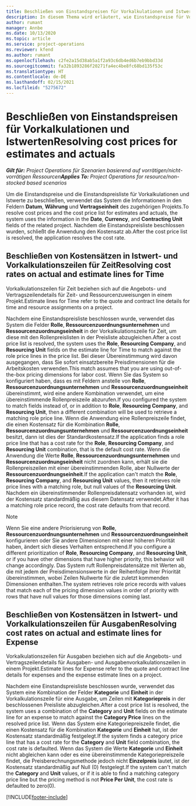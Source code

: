 ```yaml
---
title: Beschließen von Einstandspreisen für Vorkalkulationen und Istwerten
description: In diesem Thema wird erläutert, wie Einstandspreise für Vorkalkulationen und Istwerte beschlossen werden.
author: rumant
manager: Annbe
ms.date: 10/13/2020
ms.topic: article
ms.service: project-operations
ms.reviewer: kfend
ms.author: rumant
ms.openlocfilehash: c2fe2a15d38ab5a1f2a93c6db4ed6b7eb9bbd33d
ms.sourcegitcommit: fa32b1893286f20271fa4ec4be8fc68bd135f53c
ms.translationtype: HT
ms.contentlocale: de-DE
ms.lasthandoff: 02/15/2021
ms.locfileid: "5275672"
---
```

# <a name="resolving-cost-prices-for-estimates-and-actuals"></a><span data-ttu-id="2a315-103">Beschließen von Einstandspreisen für Vorkalkulationen und Istwerten</span><span class="sxs-lookup"><span data-stu-id="2a315-103">Resolving cost prices for estimates and actuals</span></span>

<span data-ttu-id="2a315-104">_**Gilt für:** Project Operations für Szenarien basierend auf vorrätigen/nicht-vorrätigen Ressourcen_</span><span class="sxs-lookup"><span data-stu-id="2a315-104">_**Applies To:** Project Operations for resource/non-stocked based scenarios_</span></span>

<span data-ttu-id="2a315-105">Um die Einstandspreise und die Einstandspreisliste für Vorkalkulationen und Istwerte zu beschließen, verwendet das System die Informationen in den Feldern **Datum**, **Währung** und **Vertragseinheit** des zugehörigen Projekts.</span><span class="sxs-lookup"><span data-stu-id="2a315-105">To resolve cost prices and the cost price list for estimates and actuals, the system uses the information in the **Date**, **Currency**, and **Contracting Unit** fields of the related project.</span></span> <span data-ttu-id="2a315-106">Nachdem die Einstandspreisliste beschlossen wurden, schließt die Anwendung den Kostensatz ab.</span><span class="sxs-lookup"><span data-stu-id="2a315-106">After the cost price list is resolved, the application resolves the cost rate.</span></span>

## <a name="resolving-cost-rates-on-actual-and-estimate-lines-for-time"></a><span data-ttu-id="2a315-107">Beschließen von Kostensätzen in Istwert- und Vorkalkulationszeilen für Zeit</span><span class="sxs-lookup"><span data-stu-id="2a315-107">Resolving cost rates on actual and estimate lines for Time</span></span>

<span data-ttu-id="2a315-108">Vorkalkulationszeilen für Zeit beziehen sich auf die Angebots- und Vertragszeilendetails für Zeit- und Ressourcenzuweisungen in einem Projekt.</span><span class="sxs-lookup"><span data-stu-id="2a315-108">Estimate lines for Time refer to the quote and contract line details for time and resource assignments on a project.</span></span>

<span data-ttu-id="2a315-109">Nachdem eine Einstandspreisliste beschlossen wurde, verwendet das System die Felder **Rolle**, **Ressourcenzuordnungsunternehmen** und **Ressourcenzuordnungseinheit** in der Vorkalkulationszeile für Zeit, um diese mit den Rollenpreislisten in der Preisliste abzugleichen.</span><span class="sxs-lookup"><span data-stu-id="2a315-109">After a cost price list is resolved, the system uses the **Role**, **Resourcing Company**, and **Resourcing Unit** fields on the estimate line for Time to match against the role price lines in the price list.</span></span> <span data-ttu-id="2a315-110">Bei dieser Übereinstimmung wird davon ausgegangen, dass Sie sofort einsatzbereite Preisdimensionen für die Arbeitskosten verwenden.</span><span class="sxs-lookup"><span data-stu-id="2a315-110">This match assumes that you are using out-of-the-box pricing dimensions for labor cost.</span></span> <span data-ttu-id="2a315-111">Wenn Sie das System so konfiguriert haben, dass es mit Feldern anstelle von **Rolle**, **Ressourcenzuordnungsunternehmen** und **Ressourcenzuordnungseinheit** übereinstimmt, wird eine andere Kombination verwendet, um eine übereinstimmende Rollenpreiszeile abzurufen.</span><span class="sxs-lookup"><span data-stu-id="2a315-111">If you configured the system to match fields instead of, or in addition to **Role**, **Resourcing Company**, and **Resourcing Unit**, then a different combination will be used to retrieve a matching role price line.</span></span> <span data-ttu-id="2a315-112">Wenn die Anwendung eine Rollenpreiszeile findet, die einen Kostensatz für die Kombination **Rolle**, **Ressourcenzuordnungsunternehmen** und **Ressourcenzuordnungseinheit** besitzt, dann ist dies der Standardkostensatz.</span><span class="sxs-lookup"><span data-stu-id="2a315-112">If the application finds a role price line that has a cost rate for the **Role**, **Resourcing Company**, and **Resourcing Unit** combination, that is the default cost rate.</span></span> <span data-ttu-id="2a315-113">Wenn die Anwendung die Werte **Rolle**, **Ressourcenzuordnungsunternehmen** und **Ressourcenzuordnungseinheit** nicht zuordnen kann, erhält sie die Rollenpreiszeilen mit einer übereinstimmenden Rolle, aber Nullwerte der **Ressourcenzuordnungseinheit**.</span><span class="sxs-lookup"><span data-stu-id="2a315-113">If the application can't match the **Role**, **Resourcing Company**, and **Resourcing Unit** values, then it retrieves role price lines with a matching role, but null values of the **Resourcing Unit**.</span></span> <span data-ttu-id="2a315-114">Nachdem ein übereinstimmender Rollenpreisdatensatz vorhanden ist, wird der Kostensatz standardmäßig aus diesem Datensatz verwendet.</span><span class="sxs-lookup"><span data-stu-id="2a315-114">After it has a matching role price record, the cost rate defaults from that record.</span></span> 

> [!NOTE]
> <span data-ttu-id="2a315-115">Wenn Sie eine andere Priorisierung von **Rolle**, **Ressourcenzuordnungsunternehmen** und **Ressourcenzuordnungseinheit** konfigurieren oder Sie andere Dimensionen mit einer höheren Priorität haben, ändert sich dieses Verhalten entsprechend.</span><span class="sxs-lookup"><span data-stu-id="2a315-115">If you configure a different prioritization of **Role**, **Resourcing Company**, and **Resourcing Unit**, or if you have other dimensions that have higher priority, this behavior will change accordingly.</span></span> <span data-ttu-id="2a315-116">Das System ruft Rollenpreisdatensätze mit Werten ab, die mit jedem der Preisdimensionswerte in der Reihenfolge ihrer Priorität übereinstimmen, wobei Zeilen Nullwerte für die zuletzt kommenden Dimensionen enthalten.</span><span class="sxs-lookup"><span data-stu-id="2a315-116">The system retrieves role price records with values that match each of the pricing dimension values in order of priority with rows that have null values for those dimensions coming last.</span></span>

## <a name="resolving-cost-rates-on-actual-and-estimate-lines-for-expense"></a><span data-ttu-id="2a315-117">Beschließen von Kostensätzen in Istwert- und Vorkalkulationszeilen für Ausgaben</span><span class="sxs-lookup"><span data-stu-id="2a315-117">Resolving cost rates on actual and estimate lines for Expense</span></span>

<span data-ttu-id="2a315-118">Vorkalkulationszeilen für Ausgaben beziehen sich auf die Angebots- und Vertragszeilendetails für Ausgaben- und Ausgabenvorkalkulationszeilen in einem Projekt.</span><span class="sxs-lookup"><span data-stu-id="2a315-118">Estimate lines for Expense refer to the quote and contract line details for expenses and the expense estimate lines on a project.</span></span>

<span data-ttu-id="2a315-119">Nachdem eine Einstandspreisliste beschlossen wurde, verwendet das System eine Kombination der Felder **Kategorie** und **Einheit** in der Vorkalkulationszeile für eine Ausgabe, um Zeilen mit **Kategoriepreis** in der beschlossenen Preisliste abzugleichen.</span><span class="sxs-lookup"><span data-stu-id="2a315-119">After a cost price list is resolved, the system uses a combination of the **Category** and **Unit** fields on the estimate line for an expense to match against the **Category Price** lines on the resolved price list.</span></span> <span data-ttu-id="2a315-120">Wenn das System eine Kategoriepreiszeile findet, die einen Kostensatz für die Kombination **Kategorie** und **Einheit** hat, ist der Kostensatz standardmäßig festgelegt.</span><span class="sxs-lookup"><span data-stu-id="2a315-120">If the system finds a category price line that has a cost rate for the **Category** and **Unit** field combination, the cost rate is defaulted.</span></span> <span data-ttu-id="2a315-121">Wenn das System die Werte **Kategorie** und **Einheit** nicht abgleichen kann oder es eine übereinstimmende Kategoriepreiszeile findet, die Preisberechnungsmethode jedoch nicht **Einzelpreis** lautet, ist der Kostensatz standardmäßig auf Null (0) festgelegt.</span><span class="sxs-lookup"><span data-stu-id="2a315-121">If the system can't match the **Category** and **Unit** values, or if it is able to find a matching category price line but the pricing method is not **Price Per Unit**, the cost rate is defaulted to zero(0).</span></span>


[!INCLUDE[footer-include](../includes/footer-banner.md)]